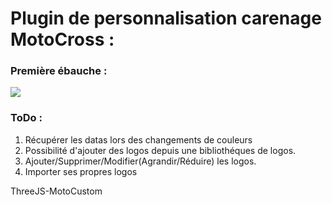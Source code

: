 # Plugin de personnalisation carenage MotoCross :

### Première ébauche :

![](https://i.imgur.com/popzvpF.gif)


### ToDo :

1. Récupérer les datas lors des changements de couleurs
2. Possibilité d'ajouter des logos depuis une bibliothéques de logos.
3. Ajouter/Supprimer/Modifier(Agrandir/Réduire) les logos.
4. Importer ses propres logos

ThreeJS-MotoCustom